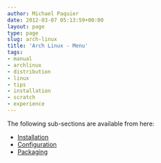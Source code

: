 ```yaml
---
author: Michael Paquier
date: 2012-03-07 05:13:59+00:00
layout: page
type: page
slug: arch-linux
title: 'Arch Linux - Menu'
tags:
- manual
- archlinux
- distribution
- linux
- tips
- installation
- scratch
- experience
---
```

The following sub-sections are available from here:

  * [Installation](/manuals/arch-linux/installation-2/)
  * [Configuration](/manuals/arch-linux/misc-configuration/)
  * [Packaging](/manuals/arch-linux/packaging/)
